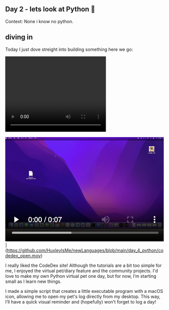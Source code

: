 ## Day 2 - lets look at Python :snake:


Context:
None i know no python. 

## diving in

Today I just dove streight into building something here we go: 

<video src="./codedex_open.mov" width="320" height="240" controls></video>

![Watch the video](https://github.com/HuxleyIsMe/newLanguages/blob/main/day_4_python/thumbnail.png)](https://github.com/HuxleyIsMe/newLanguages/blob/main/day_4_python/codedex_open.mov)

I really liked the CodeDex site! Although the tutorials are a bit too simple for me, I enjoyed the virtual pet/diary feature and the community projects. I'd love to make my own Python virtual pet one day, but for now, I’m starting small as I learn new things.

I made a simple script that creates a little executable program with a macOS icon, allowing me to open my pet's log directly from my desktop. This way, I’ll have a quick visual reminder and (hopefully) won’t forget to log a day!